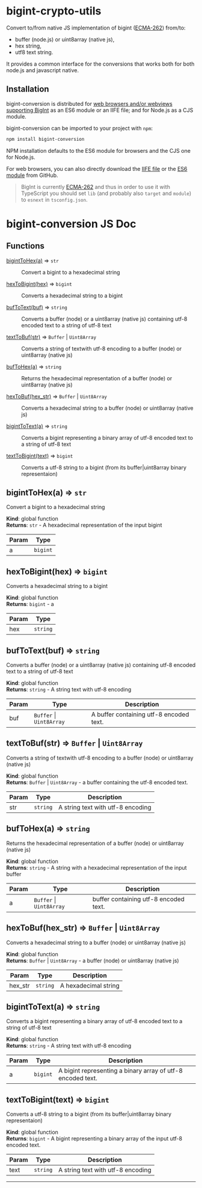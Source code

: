 # bigint-crypto-utils
Convert to/from native JS implementation of bigint ([ECMA-262](https://tc39.es/ecma262/#sec-bigint-objects)) from/to:

- buffer (node.js) or uint8array (native js),
- hex string,
- utf8 text string.

It provides a common interface for the conversions that works both for both node.js and javascript native.

## Installation

bigint-conversion is distributed for [web browsers and/or webviews supporting BigInt](https://developer.mozilla.org/en-US/docs/Web/JavaScript/Reference/Global_Objects/BigInt#Browser_compatibility) as an ES6 module or an IIFE file; and for Node.js as a CJS module.

bigint-conversion can be imported to your project with `npm`:

```bash
npm install bigint-conversion
```

NPM installation defaults to the ES6 module for browsers and the CJS one for Node.js.

For web browsers, you can also directly download the [IIFE file](https://raw.githubusercontent.com/juanelas/bigint-conversion/master/dist/bigint-conversion-latest.browser.js) or the [ES6 module](https://raw.githubusercontent.com/juanelas/bigint-conversionmaster/dist/bigint-conversion-latest.browser.mod.min.js) from GitHub.

> BigInt is currently [ECMA-262](https://tc39.es/ecma262/#sec-bigint-objects) and thus in order to use it with TypeScript you should set `lib` (and probably also `target` and `module`) to `esnext` in `tsconfig.json`.

# bigint-conversion JS Doc

## Functions

<dl>
<dt><a href="#bigintToHex">bigintToHex(a)</a> ⇒ <code>str</code></dt>
<dd><p>Convert a bigint to a hexadecimal string</p>
</dd>
<dt><a href="#hexToBigint">hexToBigint(hex)</a> ⇒ <code>bigint</code></dt>
<dd><p>Converts a hexadecimal string to a bigint</p>
</dd>
<dt><a href="#bufToText">bufToText(buf)</a> ⇒ <code>string</code></dt>
<dd><p>Converts a buffer (node) or a uint8array (native js) containing utf-8 encoded text to a string of utf-8 text</p>
</dd>
<dt><a href="#textToBuf">textToBuf(str)</a> ⇒ <code>Buffer</code> | <code>Uint8Array</code></dt>
<dd><p>Converts a string of textwith utf-8 encoding to a buffer (node) or uint8array (native js)</p>
</dd>
<dt><a href="#bufToHex">bufToHex(a)</a> ⇒ <code>string</code></dt>
<dd><p>Returns the hexadecimal representation of a buffer (node) or uint8array (native js)</p>
</dd>
<dt><a href="#hexToBuf">hexToBuf(hex_str)</a> ⇒ <code>Buffer</code> | <code>Uint8Array</code></dt>
<dd><p>Converts a hexadecimal string to a buffer (node) or uint8array (native js)</p>
</dd>
<dt><a href="#bigintToText">bigintToText(a)</a> ⇒ <code>string</code></dt>
<dd><p>Converts a bigint representing a binary array of utf-8 encoded text to a string of utf-8 text</p>
</dd>
<dt><a href="#textToBigint">textToBigint(text)</a> ⇒ <code>bigint</code></dt>
<dd><p>Converts a utf-8 string to a bigint (from its buffer|uint8array binary representaion)</p>
</dd>
</dl>

<a name="bigintToHex"></a>

## bigintToHex(a) ⇒ <code>str</code>
Convert a bigint to a hexadecimal string

**Kind**: global function  
**Returns**: <code>str</code> - A hexadecimal representation of the input bigint  

| Param | Type |
| --- | --- |
| a | <code>bigint</code> | 

<a name="hexToBigint"></a>

## hexToBigint(hex) ⇒ <code>bigint</code>
Converts a hexadecimal string to a bigint

**Kind**: global function  
**Returns**: <code>bigint</code> - a  

| Param | Type |
| --- | --- |
| hex | <code>string</code> | 

<a name="bufToText"></a>

## bufToText(buf) ⇒ <code>string</code>
Converts a buffer (node) or a uint8array (native js) containing utf-8 encoded text to a string of utf-8 text

**Kind**: global function  
**Returns**: <code>string</code> - A string text with utf-8 encoding  

| Param | Type | Description |
| --- | --- | --- |
| buf | <code>Buffer</code> \| <code>Uint8Array</code> | A buffer containing utf-8 encoded text. |

<a name="textToBuf"></a>

## textToBuf(str) ⇒ <code>Buffer</code> \| <code>Uint8Array</code>
Converts a string of textwith utf-8 encoding to a buffer (node) or uint8array (native js)

**Kind**: global function  
**Returns**: <code>Buffer</code> \| <code>Uint8Array</code> - a buffer containing the utf-8 encoded text.  

| Param | Type | Description |
| --- | --- | --- |
| str | <code>string</code> | A string text with utf-8 encoding |

<a name="bufToHex"></a>

## bufToHex(a) ⇒ <code>string</code>
Returns the hexadecimal representation of a buffer (node) or uint8array (native js)

**Kind**: global function  
**Returns**: <code>string</code> - A string with a hexadecimal representation of the input buffer  

| Param | Type | Description |
| --- | --- | --- |
| a | <code>Buffer</code> \| <code>Uint8Array</code> | buffer containing utf-8 encoded text. |

<a name="hexToBuf"></a>

## hexToBuf(hex_str) ⇒ <code>Buffer</code> \| <code>Uint8Array</code>
Converts a hexadecimal string to a buffer (node) or uint8array (native js)

**Kind**: global function  
**Returns**: <code>Buffer</code> \| <code>Uint8Array</code> - a buffer (node) or uint8array (native js)  

| Param | Type | Description |
| --- | --- | --- |
| hex_str | <code>string</code> | A hexadecimal string |

<a name="bigintToText"></a>

## bigintToText(a) ⇒ <code>string</code>
Converts a bigint representing a binary array of utf-8 encoded text to a string of utf-8 text

**Kind**: global function  
**Returns**: <code>string</code> - A string text with utf-8 encoding  

| Param | Type | Description |
| --- | --- | --- |
| a | <code>bigint</code> | A bigint representing a binary array of utf-8 encoded text. |

<a name="textToBigint"></a>

## textToBigint(text) ⇒ <code>bigint</code>
Converts a utf-8 string to a bigint (from its buffer|uint8array binary representaion)

**Kind**: global function  
**Returns**: <code>bigint</code> - A bigint representing a binary array of the input utf-8 encoded text.  

| Param | Type | Description |
| --- | --- | --- |
| text | <code>string</code> | A string text with utf-8 encoding |


* * *